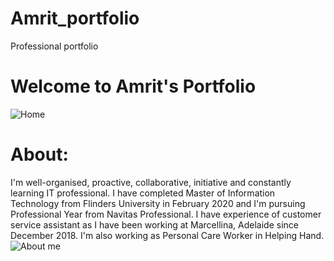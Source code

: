 # Amrit_portfolio
Professional portfolio

# Welcome to Amrit's Portfolio
![Home](https://github.com/Amritsandhu95/Amrit_portfolio/blob/main/Images/cabin.png)


# About:
I'm well-organised, proactive, collaborative, initiative and constantly learning IT professional. I have completed Master of Information Technology from Flinders University in February 2020 and I'm pursuing Professional Year from Navitas Professional.
I have experience of customer service assistant as I have been working at Marcellina, Adelaide since December 2018. I'm also working as Personal Care Worker in Helping Hand.
![About me](https://github.com/Amritsandhu95/Amrit_portfolio/blob/main/Images/about%20me.png)

